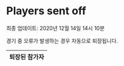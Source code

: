 # Players sent off
최종 업데이트: 2020년 12월 14일 14시 10분


경기 중 오류가 발생하는 경우 자동으로 퇴장됩니다.


| 퇴장된 참가자 |
|:---:|